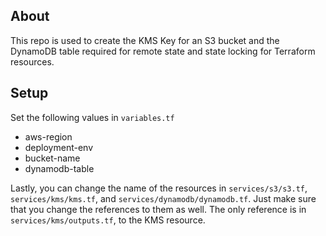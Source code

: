 ## About
This repo is used to create the KMS Key for an S3 bucket and the DynamoDB table required for remote state and state locking for Terraform resources.

## Setup
Set the following values in `variables.tf`
- aws-region
- deployment-env
- bucket-name
- dynamodb-table

Lastly, you can change the name of the resources in `services/s3/s3.tf`, `services/kms/kms.tf`, and `services/dynamodb/dynamodb.tf`. Just make sure that you change the references to them as well. The only reference is in `services/kms/outputs.tf`, to the KMS resource.